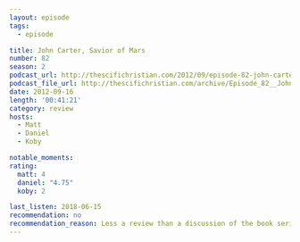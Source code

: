 ```yaml
---
layout: episode
tags:
  - episode

title: John Carter, Savior of Mars
number: 82
season: 2
podcast_url: http://thescifichristian.com/2012/09/episode-82-john-carter-savior-of-mars/
podcast_file_url: http://thescifichristian.com/archive/Episode_82__John_Carter,_Savior_of_M.mp3
date: 2012-09-16
length: '00:41:21'
category: review 
hosts:
  - Matt
  - Daniel
  - Koby

notable_moments:
rating:
  matt: 4
  daniel: "4.75"
  koby: 2

last_listen: 2018-06-15
recommendation: no
recommendation_reason: Less a review than a discussion of the book series and religious tie-ins. Definitely check it out if you're interested in John Carter.
---
```

